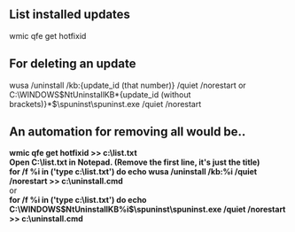 ## List installed updates

wmic qfe get hotfixid

## For deleting an update

wusa /uninstall /kb:{update_id (that number)} /quiet /norestart 
or  
C:\WINDOWS\$NtUninstallKB*{update_id (without brackets)}*$\spuninst\spuninst.exe /quiet /norestart  

## An automation for removing all would be..

**wmic qfe get hotfixid >> c:\list.txt**  
**Open C:\list.txt in Notepad. (Remove the first line, it's just the title)**  
**for /f %i in ('type c:\list.txt') do echo wusa /uninstall /kb:%i /quiet /norestart >> c:\uninstall.cmd**  
or  
**for /f %i in ('type c:\list.txt') do echo C:\WINDOWS\$NtUninstallKB%i$\spuninst\spuninst.exe /quiet /norestart >> c:\uninstall.cmd**  